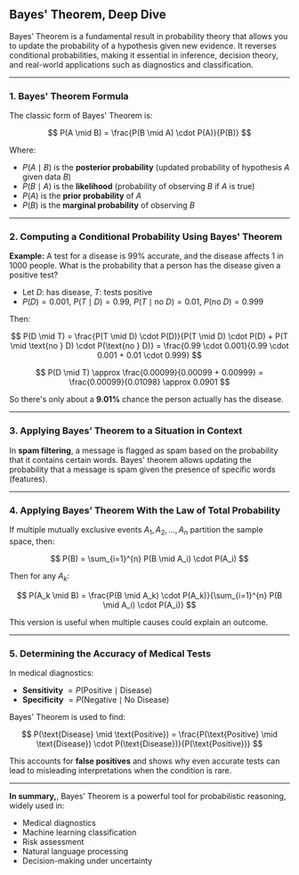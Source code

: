 ## **Bayes' Theorem, Deep Dive**

Bayes’ Theorem is a fundamental result in probability theory that allows you to update the probability 
of a hypothesis given new evidence. It reverses conditional probabilities, making it essential in 
inference, decision theory, and real-world applications such as diagnostics and classification.

---

### **1. Bayes' Theorem Formula**

The classic form of Bayes' Theorem is:

$$
P(A \mid B) = \frac{P(B \mid A) \cdot P(A)}{P(B)}
$$

Where:

* $`P(A \mid B)`$ is the **posterior probability** (updated probability of hypothesis $A$ given data $B$)
* $`P(B \mid A)`$ is the **likelihood** (probability of observing $B$ if $A$ is true)
* $`P(A)`$ is the **prior probability** of $A$
* $`P(B)`$ is the **marginal probability** of observing $B$

---

### **2. Computing a Conditional Probability Using Bayes' Theorem**

**Example:**
A test for a disease is 99% accurate, and the disease affects 1 in 1000 people. 
What is the probability that a person has the disease given a positive test?

* Let $`D`$: has disease, $T$: tests positive
* $`P(D) = 0.001`$, $`P(T \mid D) = 0.99`$, $`P(T \mid \text{no } D) = 0.01`$, $`P(\text{no } D) = 0.999`$

Then:

$$
P(D \mid T) = \frac{P(T \mid D) \cdot P(D)}{P(T \mid D) \cdot P(D) + P(T \mid \text{no } D) \cdot P(\text{no } D)} = \frac{0.99 \cdot 0.001}{0.99 \cdot 0.001 + 0.01 \cdot 0.999}
$$

$$
P(D \mid T) \approx \frac{0.00099}{0.00099 + 0.00999} = \frac{0.00099}{0.01098} \approx 0.0901
$$

So there's only about a **9.01%** chance the person actually has the disease.

---

### **3. Applying Bayes’ Theorem to a Situation in Context**

In **spam filtering**, a message is flagged as spam based on the probability that it contains certain words. 
Bayes' theorem allows updating the probability that a message is spam given the presence of specific words (features).

---

### **4. Applying Bayes’ Theorem With the Law of Total Probability**

If multiple mutually exclusive events $`A_1, A_2, \dots, A_n`$ partition the sample space, then:

$$
P(B) = \sum_{i=1}^{n} P(B \mid A_i) \cdot P(A_i)
$$

Then for any $A_k$:

$$
P(A_k \mid B) = \frac{P(B \mid A_k) \cdot P(A_k)}{\sum_{i=1}^{n} P(B \mid A_i) \cdot P(A_i)}
$$

This version is useful when multiple causes could explain an outcome.

---

### **5. Determining the Accuracy of Medical Tests**

In medical diagnostics:

* **Sensitivity** $`= P(\text{Positive} \mid \text{Disease})`$
* **Specificity** $`= P(\text{Negative} \mid \text{No Disease})`$

Bayes' Theorem is used to find:

$$
P(\text{Disease} \mid \text{Positive}) = \frac{P(\text{Positive} \mid \text{Disease}) \cdot P(\text{Disease})}{P(\text{Positive})}
$$

This accounts for **false positives** and shows why even accurate tests can lead to misleading interpretations when the condition is rare.

---

**In summary,**, Bayes’ Theorem is a powerful tool for probabilistic reasoning, widely used in:

* Medical diagnostics
* Machine learning classification
* Risk assessment
* Natural language processing
* Decision-making under uncertainty

